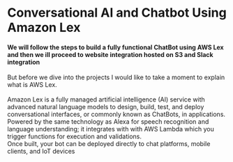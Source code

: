 <h1>Conversational AI and Chatbot Using Amazon Lex</h1>
<h4>We will follow the steps to build a fully functional ChatBot using AWS Lex and then we ill proceed to website integration hosted on S3 and Slack integration</h4>
<p>But before we dive into the projects I would like to take a moment to explain what is AWS Lex.<br>
 <br>
 Amazon Lex is a fully managed artificial intelligence (AI) service with advanced natural language models to design, build, test, and deploy conversational interfaces, or commonly known as ChatBots, in applications. <br>
 Powered by the same technology as Alexa for speech recognition and language understanding; it integrates with with AWS Lambda which you trigger functions for execution and validations.<br>
 Once built, your bot can be deployed directly to chat platforms, mobile clients, and IoT devices
</p>

